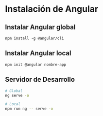 # Instalación de Angular

## Instalar Angular global

```
npm install -g @angular/cli
```

## Instalar Angular local

```
npm init @angular nombre-app
```

## Servidor de Desarrollo

```bash
# Global
ng serve -o

# Local
npm run ng -- serve -o
```